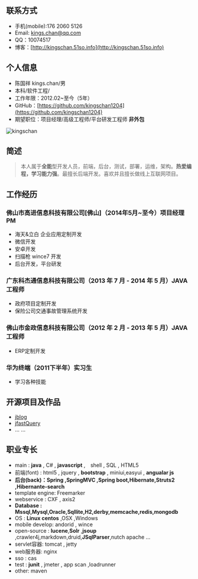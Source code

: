 ## 联系方式
* 手机(mobile):176 2060 5126
* Email: [kings.chan@qq.com](http://mail.qq.com/cgi-bin/qm_share?t=qm_mailme&email=udLQ197Kl9rR2Nf5yMiX2tbU)
* QQ：10074517
* 博客：[http://kingschan.51so.info](http://kingschan.51so.info)

## 个人信息

* 陈国祥 kings.chan/男
* 本科/软件工程/
* 工作年限：2012.02~至今（5年）
* GitHub：[https://github.com/kingschan1204](https://github.com/kingschan1204)
* 期望职位：项目经理/高级工程师/平台研发工程师 **非外包**


![kingschan](https://raw.githubusercontent.com/kingschan1204/resume/master/img/me.JPG )  


## 简述
> 本人属于**全能**型开发人员，前端，后台，测试，部署，运维，架构。**热爱编程，学习能力强**。最擅长后端开发。喜欢并且擅长做线上互联网项目。

## 工作经历

### 佛山市高进信息科技有限公司[佛山]（2014年5月~至今）项目经理PM

* 海天&立白 企业应用定制开发
* 微信开发
* 安卓开发
* 扫描枪 wince7 开发 
* 后台开发，平台研发

### 广东科杰通信息科技有限公司（2013 年 7 月 - 2014 年 5 月）JAVA工程师

* 政府项目定制开发
* 保险公司交通事故管理系统开发

### 佛山市金政信息科技有限公司（2012 年 2 月 - 2013 年 5 月）JAVA工程师

* ERP定制开发

### 华为终端（2011下半年）实习生
* 学习各种技能


## 开源项目及作品
* [jblog](https://github.com/kingschan1204/jblog) 
* [jfastQuery](https://github.com/kingschan1204/jfastQuery) 
* ... ...  

## 职业专长

* main : **java** , C# , **javascript**  ,　shell , SQL , HTML5
* 前端(font) : html5 , jquery , **bootstrap** , miniui,easyui , **angualar js**
* **后台(back)：Spring ,SpringMVC ,Spring boot,Hibernate,Struts2 ,Hibernante-search**
* template engine: Freemarker
* webservice : CXF , axis2 
* **Database : Mssql,Mysql,Oracle,Sqllite,H2,derby,memcache,redis,mongodb**
* OS : **Linux centos** ,OSX ,Windows 
* mobile develop: andorid , wince 
* open-source : **lucene**,**Solr** ,**jsoup** ,crawler4j,markdown,druid,**JSqlParser**,nutch apache ...
* servlet容器: tomcat , jetty
* web服务器: nginx
* sso : cas
* test : **junit** , jmeter , app scan ,loadrunner
* other: maven



